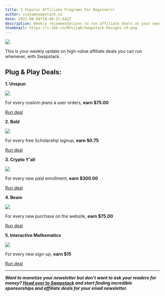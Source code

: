 ```yaml
---
title: 5 Popular Affiliate Programs For Beginners!
author: vidya@swapstack.co
date: 2022-08-04T10:48:21.642Z
description: Weekly recommendations to run affiliate deals on your newsletter.
thumbnail: https://i.ibb.co/NYsjjqK/Swapstack-Designs-19.png
---
```

![](https://i.ibb.co/NYsjjqK/Swapstack-Designs-19.png)

This is your weekly update on high-value affiliate deals you can run whenever, with Swapstack.

## Plug & Play Deals:

**1. Unspun**

![](https://i.ibb.co/n0Bkx0d/Logo-files-2022-03-1.png)

For every custom jeans a user orders, **earn $75.00**

[Run deal](https://app.swapstack.co/dashboard-newsletters/plug-and-play)



**2. Bold**

![](https://i.ibb.co/0BBhvtv/download-1.png)

For every free Scholarship signup, **earn $0.75**

[Run deal](https://app.swapstack.co/dashboard-newsletters/plug-and-play)



**3. Crypto Y'all**

![](https://i.ibb.co/NYyW26k/unnamed-2.png)

For every new paid enrollment, **earn $300.00**

[Run deal](https://app.swapstack.co/dashboard-newsletters/plug-and-play)



**4. Beam**

![](https://i.ibb.co/QcnKSrT/Copy-of-Copy-of-Copy-of-Maria-Beam-30.jpg)

For every new purchase on the website, **earn $75.00**

[Run deal](https://app.swapstack.co/dashboard-newsletters/plug-and-play)



**5. Interactive Mathematics**

![](https://i.ibb.co/ySGg2RV/Int-Math-logo-small.png)

For every new sign-up, **earn $15**

[Run deal](https://app.swapstack.co/dashboard-newsletters/plug-and-play)



- - -

***Want to monetize your newsletter but don’t want to ask your readers for money? [Head over to Swapstack](https://swapstack.co/) and start finding incredible sponsorships and affiliate deals for your email newsletter.***